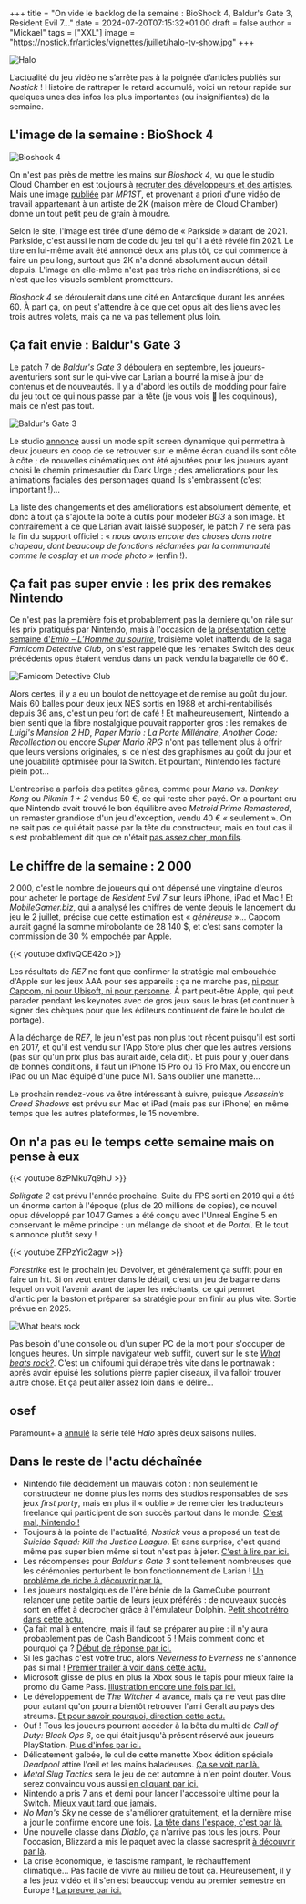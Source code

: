 +++
title = "On vide le backlog de la semaine : BioShock 4, Baldur's Gate 3, Resident Evil 7…"
date = 2024-07-20T07:15:32+01:00
draft = false
author = "Mickael"
tags = ["XXL"]
image = "https://nostick.fr/articles/vignettes/juillet/halo-tv-show.jpg"
+++

![Halo](halo-tv-show.jpg "Comment ça je suis viré de ma propre série télé ?")

L’actualité du jeu vidéo ne s’arrête pas à la poignée d’articles publiés sur *Nostick* ! Histoire de rattraper le retard accumulé, voici un retour rapide sur quelques unes des infos les plus importantes (ou insignifiantes) de la semaine.

## L'image de la semaine : BioShock 4

![Bioshock 4](bioshock-4.jpg "Quel choc ce BioShock 4.")

On n'est pas près de mettre les mains sur *Bioshock 4*, vu que le studio Cloud Chamber en est toujours à [recruter des développeurs et des artistes](https://nostick.fr/articles/2024/juillet/0907-bioshock-4-recrute-tour-de-bras/). Mais une image [publiée](https://mp1st.com/news/report-bioshock-4-screenshot-surfaces-giving-us-look-early-look-at-ui-shotgun-and-more) par *MP1ST*, et provenant a priori d'une vidéo de travail appartenant à un artiste de 2K (maison mère de Cloud Chamber) donne un tout petit peu de grain à moudre.

Selon le site, l'image est tirée d'une démo de « Parkside » datant de 2021. Parkside, c'est aussi le nom de code du jeu tel qu'il a été révélé fin 2021. Le titre en lui-même avait été annoncé deux ans plus tôt, ce qui commence à faire un peu long, surtout que 2K n'a donné absolument aucun détail depuis. L'image en elle-même n'est pas très riche en indiscrétions, si ce n'est que les visuels semblent prometteurs.

*Bioshock 4* se déroulerait dans une cité en Antarctique durant les années 60. À part ça, on peut s'attendre à ce que cet opus ait des liens avec les trois autres volets, mais ça ne va pas tellement plus loin.

## Ça fait envie : Baldur's Gate 3

Le patch 7 de *Baldur's Gate 3* déboulera en septembre, les joueurs-aventuriers sont sur le qui-vive car Larian a bourré la mise à jour de contenus et de nouveautés. Il y a d'abord les outils de modding pour faire du jeu tout ce qui nous passe par la tête (je vous vois 👀 les coquinous), mais ce n'est pas tout.

![Baldur's Gate 3](bg3-astarion.jpg "Chaud chaud le patch 7.")

Le studio [annonce](https://store.steampowered.com/news/app/1086940/view/4240783699885624491) aussi un mode split screen dynamique qui permettra à deux joueurs en coop de se retrouver sur le même écran quand ils sont côte à côte ; de nouvelles cinématiques ont été ajoutées pour les joueurs ayant choisi le chemin primesautier du Dark Urge ; des améliorations pour les animations faciales des personnages quand ils s'embrassent (c'est important !)…

La liste des changements et des améliorations est absolument démente, et donc à tout ça s'ajoute la boîte à outils pour modeler *BG3* à son image. Et contrairement à ce que Larian avait laissé supposer, le patch 7 ne sera pas la fin du support officiel : « *nous avons encore des choses dans notre chapeau, dont beaucoup de fonctions réclamées par la communauté comme le cosplay et un mode photo* » (enfin !).

## Ça fait pas super envie : les prix des remakes Nintendo

Ce n'est pas la première fois et probablement pas la dernière qu'on râle sur les prix pratiqués par Nintendo, mais à l'occasion de [la présentation cette semaine d'*Emio – L’Homme au sourire*](https://nostick.fr/articles/2024/juillet/1707-emio-lhomme-au-sourire/), troisième volet inattendu de la saga *Famicom Detective Club*, on s'est rappelé que les remakes Switch des deux précédents opus étaient vendus dans un pack vendu la bagatelle de 60 €.

![Famicom Detective Club](Famicom-Detective-Club.jpg "Attends 60 balles ?!")

Alors certes, il y a eu un boulot de nettoyage et de remise au goût du jour. Mais 60 balles pour deux jeux NES sortis en 1988 et archi-rentabilisés depuis 36 ans, c'est un peu fort de café ! Et malheureusement, Nintendo a bien senti que la fibre nostalgique pouvait rapporter gros : les remakes de *Luigi's Mansion 2 HD*, *Paper Mario : La Porte Millénaire*,  *Another Code: Recollection* ou encore *Super Mario RPG* n'ont pas tellement plus à offrir que leurs versions originales, si ce n'est des graphismes au goût du jour et une jouabilité optimisée pour la Switch. Et pourtant, Nintendo les facture plein pot…

L'entreprise a parfois des petites gênes, comme pour *Mario vs. Donkey Kong* ou *Pikmin 1 + 2* vendus 50 €, ce qui reste cher payé. On a pourtant cru que Nintendo avait trouvé le bon équilibre avec *Metroid Prime Remastered*, un remaster grandiose d'un jeu d'exception, vendu 40 € « seulement ». On ne sait pas ce qui était passé par la tête du constructeur, mais en tout cas il s'est probablement dit que ce n'était [pas assez cher, mon fils](https://www.youtube.com/watch?v=ywzTcsnMqrc).

## Le chiffre de la semaine : 2 000

2 000, c'est le nombre de joueurs qui ont dépensé une vingtaine d'euros pour acheter le portage de *Resident Evil 7* sur leurs iPhone, iPad et Mac ! Et *MobileGamer.biz*, qui a [analysé](https://mobilegamer.biz/under-2000-people-have-paid-to-play-resident-evil-7-on-ios-estimates-say/) les chiffres de vente depuis le lancement du jeu le 2 juillet, précise que cette estimation est « *généreuse* »… Capcom aurait gagné la somme mirobolante de 28 140 $, et c'est sans compter la commission de 30 % empochée par Apple.

{{< youtube dxfivQCE42o >}} 

Les résultats de *RE7* ne font que confirmer la stratégie mal embouchée d'Apple sur les jeux AAA pour ses appareils : ça ne marche pas, [ni pour Capcom, ni pour Ubisoft, ni pour personne](https://nostick.fr/articles/2024/juin/2606-gros-jeux-iphone-strategie-apple-flop/). À part peut-être Apple, qui peut parader pendant les keynotes avec de gros jeux sous le bras (et continuer à signer des chèques pour que les éditeurs continuent de faire le boulot de portage).

À la décharge de *RE7*, le jeu n'est pas non plus tout récent puisqu'il est sorti en 2017, et qu'il est vendu sur l'App Store plus cher que les autres versions (pas sûr qu'un prix plus bas aurait aidé, cela dit). Et puis pour y jouer dans de bonnes conditions, il faut un iPhone 15 Pro ou 15 Pro Max, ou encore un iPad ou un Mac équipé d'une puce M1. Sans oublier une manette…

Le prochain rendez-vous va être intéressant à suivre, puisque *Assassin’s Creed Shadows* est prévu sur Mac et iPad (mais pas sur iPhone) en même temps que les autres plateformes, le 15 novembre.

## On n'a pas eu le temps cette semaine mais on pense à eux

{{< youtube 8zPMku7q9hU >}} 

*Splitgate 2* est prévu l'année prochaine. Suite du FPS sorti en 2019 qui a été un énorme carton à l'époque (plus de 20 millions de copies), ce nouvel opus développé par 1047 Games a été conçu avec l'Unreal Engine 5 en conservant le même principe : un mélange de shoot et de *Portal*. Et le tout s'annonce plutôt sexy !

{{< youtube ZFPzYid2agw >}} 

*Forestrike* est le prochain jeu Devolver, et généralement ça suffit pour en faire un hit. Si on veut entrer dans le détail, c'est un jeu de bagarre dans lequel on voit l'avenir avant de taper les méchants, ce qui permet d'anticiper la baston et préparer sa stratégie pour en finir au plus vite. Sortie prévue en 2025.

![What beats rock](whatbeatstherock.jpg "Le feu bat l'acide qui bat la rouille qui bat le Gundam qui bat la grue qui bat machine à laver qui bat les ciseaux qui battent la feuille qui bat la pierre. Mais qui bat le feu ? ")

Pas besoin d'une console ou d'un super PC de la mort pour s'occuper de longues heures. Un simple navigateur web suffit, ouvert sur le site *[What beats rock?](https://www.whatbeatsrock.com)*. C'est un chifoumi qui dérape très vite dans le portnawak : après avoir épuisé les solutions pierre papier ciseaux, il va falloir trouver autre chose. Et ça peut aller assez loin dans le délire…

## osef

Paramount+ a [annulé](https://deadline.com/2024/07/halo-canceled-paramount-plus-1236014917/) la série télé *Halo* après deux saisons nulles.

## Dans le reste de l'actu déchaînée

- Nintendo file décidément un mauvais coton : non seulement le constructeur ne donne plus les noms des studios responsables de ses jeux *first party*, mais en plus il « oublie » de remercier les traducteurs freelance qui participent de son succès partout dans le monde. [C'est mal, Nintendo !](https://nostick.fr/articles/2024/juillet/1507-nintendo-tradcteur-ombre/)
- Toujours à la pointe de l'actualité, *Nostick* vous a proposé un test de *Suicide Squad: Kill the Justice League*. Et sans surprise, c'est quand même pas super bien même si tout n'est pas à jeter. [C'est à lire par ici.](https://nostick.fr/articles/2024/juillet/1507-test-suicide-squad-kill-the-justice-league/)
- Les récompenses pour *Baldur's Gate 3* sont tellement nombreuses que les cérémonies perturbent le bon fonctionnement de Larian ! [Un problème de riche à découvrir par là.](https://nostick.fr/articles/2024/juillet/1607-larian-recompenses-baldurs-gate-3/)
- Les joueurs nostalgiques de l'ère bénie de la GameCube pourront relancer une petite partie de leurs jeux préférés : de nouveaux succès sont en effet à décrocher grâce à l'émulateur Dolphin. [Petit shoot rétro dans cette actu.](https://nostick.fr/articles/2024/juillet/1607-emulateur-dolphin-trophees-jeux-gamecube/)
- Ça fait mal à entendre, mais il faut se préparer au pire : il n'y aura probablement pas de Cash Bandicoot 5 ! Mais comment donc et pourquoi ça ? [Début de réponse par ici.](https://nostick.fr/articles/2024/juillet/1607-crash-bandicoot-5-annule/)
- Si les gachas c'est votre truc, alors *Neverness to Everness* ne s'annonce pas si mal ! [Premier trailer à voir dans cette actu.](https://nostick.fr/articles/2024/juillet/1607-gacha-chinois-gta/)
- Microsoft glisse de plus en plus la Xbox sous le tapis pour mieux faire la promo du Game Pass. [Illustration encore une fois par ici.](https://nostick.fr/articles/2024/juillet/1707-xbox-probleme/)
- Le développement de *The Witcher 4* avance, mais ça ne veut pas dire pour autant qu'on pourra bientôt retrouver l'ami Geralt au pays des streums. [Et pour savoir pourquoi, direction cette actu.](https://nostick.fr/articles/2024/juillet/1704-pas-demain-la-veille-quon-pourra-jouer-a-the-witcher/)
- Ouf ! Tous les joueurs pourront accéder à la bêta du multi de *Call of Duty: Black Ops 6*, ce qui était jusqu'à présent réservé aux joueurs PlayStation. [Plus d'infos par ici.](https://nostick.fr/articles/2024/juillet/1707-call-of-duty-black-ops-6-beta-multi/)
- Délicatement galbée, le cul de cette manette Xbox édition spéciale *Deadpool* attire l'œil et les mains baladeuses. [Ça se voit par là.](https://nostick.fr/articles/2024/juillet/1707-xbox-deadpool/)
- *Metal Slug Tactics* sera le jeu de cet automne à n'en point douter. Vous serez convaincu vous aussi [en cliquant par ici.](https://nostick.fr/articles/2024/juillet/1807-metal-slug-tactics-heritage-snk/)
- Nintendo a pris 7 ans et demi pour lancer l'accessoire ultime pour la Switch. [Mieux vaut tard que jamais.](https://nostick.fr/articles/2024/juillet/1807-nintendo-accessoire-joy-con/)
- *No Man's Sky* ne cesse de s'améliorer gratuitement, et la dernière mise à jour le confirme encore une fois. [La tête dans l'espace, c'est par là.](https://nostick.fr/articles/2024/juillet/1807-temps-est-bon-ciel-est-bleu-nms/)
- Une nouvelle classe dans *Diablo*, ça n'arrive pas tous les jours. Pour l'occasion, Blizzard a mis le paquet avec la classe sacresprit [à découvrir par là](https://nostick.fr/articles/2024/juillet/1907-diablo-4-sacresprit-classe/).
- La crise économique, le fascisme rampant, le réchauffement climatique… Pas facile de vivre au milieu de tout ça. Heureusement, il y a les jeux vidéo et il s'en est beaucoup vendu au premier semestre en Europe ! [La preuve par ici.](https://nostick.fr/articles/2024/juillet/1907-80-millions-jeux-vendus-europe/)